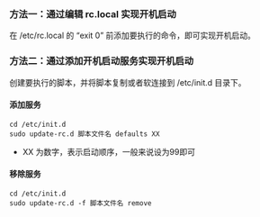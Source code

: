 ### 方法一：通过编辑 rc.local 实现开机启动

在 /etc/rc.local 的 “exit 0” 前添加要执行的命令，即可实现开机启动。

### 方法二：通过添加开机启动服务实现开机启动

创建要执行的脚本，并将脚本复制或者软连接到 /etc/init.d 目录下。

#### 添加服务

```
cd /etc/init.d
sudo update-rc.d 脚本文件名 defaults XX
```
* XX 为数字，表示启动顺序，一般来说设为99即可

#### 移除服务
```
cd /etc/init.d
sudo update-rc.d -f 脚本文件名 remove
```
